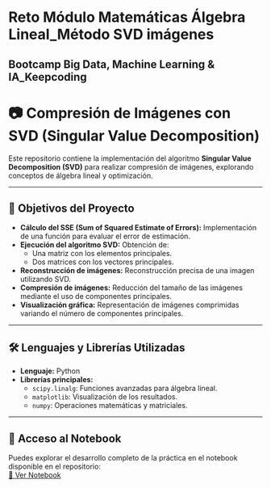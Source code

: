 # Reto Módulo Matemáticas Álgebra Lineal_Método SVD imágenes
## Bootcamp Big Data, Machine Learning & IA_Keepcoding

# 📷 Compresión de Imágenes con SVD (Singular Value Decomposition)

Este repositorio contiene la implementación del algoritmo **Singular Value Decomposition (SVD)** para realizar compresión de imágenes, explorando conceptos de álgebra lineal y optimización.

---

## 🎯 Objetivos del Proyecto
- **Cálculo del SSE (Sum of Squared Estimate of Errors):** Implementación de una función para evaluar el error de estimación.
- **Ejecución del algoritmo SVD:** Obtención de:
  - Una matriz con los elementos principales.
  - Dos matrices con los vectores principales.
- **Reconstrucción de imágenes:** Reconstrucción precisa de una imagen utilizando SVD.
- **Compresión de imágenes:** Reducción del tamaño de las imágenes mediante el uso de componentes principales.
- **Visualización gráfica:** Representación de imágenes comprimidas variando el número de componentes principales.

---

## 🛠️ Lenguajes y Librerías Utilizadas
- **Lenguaje:** Python  
- **Librerías principales:**  
  - `scipy.linalg`: Funciones avanzadas para álgebra lineal.  
  - `matplotlib`: Visualización de los resultados.  
  - `numpy`: Operaciones matemáticas y matriciales.  

---

## 📓 Acceso al Notebook
Puedes explorar el desarrollo completo de la práctica en el notebook disponible en el repositorio:  
[📓 Ver Notebook](https://github.com/Leticia2512/Reto-Modulo-Matematicas_Algebra-Lineal-Metodo-SVD-imagenes/blob/main/Reto_Metodo_SVD_Comprimir_imagen.ipynb)  



